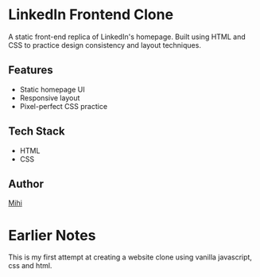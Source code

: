 # LinkedIn Frontend Clone

A static front-end replica of LinkedIn's homepage. Built using HTML and CSS to practice design consistency and layout techniques.

## Features
- Static homepage UI
- Responsive layout
- Pixel-perfect CSS practice

## Tech Stack
- HTML
- CSS

## Author
[Mihi](https://github.com/mihivaan)

# Earlier Notes

This is my first attempt at creating a website clone using vanilla javascript, css and html.

